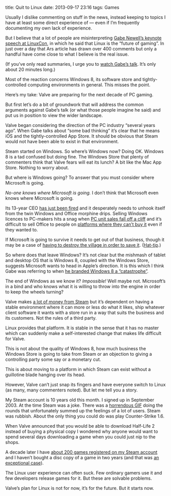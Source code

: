 title: Quit to Linux
date: 2013-09-17 23:16
tags: Games

Usually I dislike commenting on stuff in the news, instead keeping to topics I have at least some direct experience of — even if I’m frequently documenting my own lack of experience.

But I believe that a lot of people are misinterpreting [Gabe Newell’s keynote speech at LinuxCon][gaben], in which he said that Linux is the “future of gaming”. In just over a day that Ars article has drawn over 400 comments but only a handful have come close to what I believe is the real issue.

[gaben]: http://arstechnica.com/gaming/2013/09/gabe-newell-linux-is-the-future-of-gaming-new-hardware-coming-soon/

(If you’ve only read summaries, I urge you to [watch Gabe’s talk][gabevid]. It’s only about 20 minutes long.)

[gabevid]: https://www.youtube.com/watch?v=Gzn6E2m3otg

Most of the reaction concerns Windows 8, its software store and tightly-controlled computing environments in general. This misses the point.

Here’s my take: Valve are preparing for the next decade of PC gaming.

But first let’s do a bit of groundwork that will address the common arguments against Gabe’s talk (or what those people imagine he said) and put us in position to view the wider landscape.

Valve began considering the direction of the PC industry “several years ago”. When Gabe talks about “some bad thinking” it’s clear that he means iOS and the tightly-controlled App Store. It should be obvious that Steam would not have been able to exist in that environment.

Steam started on Windows. So where’s Windows now? Doing OK. Windows 8 is a tad confused but doing fine. The Windows Store that plenty of commenters think that Valve fears will eat its lunch? A bit like the Mac App Store. Nothing to worry about.

But where is Windows going? To answer that you must consider where Microsoft is going.

*No-one knows where Microsoft is going.* I don’t think that Microsoft even knows where Microsoft is going.

Its 13-year CEO [has just been fired][balmer] and it desperately needs to unhook itself from the twin Windows and Office morphine drips. Selling Windows licences to PC-makers hits a snag when [PC unit sales fall off a cliff][pcsales] and it’s difficult to sell Office to people on [platforms where they can’t buy it][share] even if they wanted to.

[balmer]: http://www.microsoft.com/en-us/news/press/2013/aug13/08-23statementpr.aspx
[pcsales]: http://arstechnica.com/business/2013/07/five-consecutive-quarters-of-sliding-pc-sales-mark-a-new-industry-record/
[share]: http://www.asymco.com/2013/06/03/forecasting-windows-market-share/

If Microsoft is going to survive it needs to get out of that business, though it may be a case of [having to destroy the village in order to save it][bentre]. ([Hat-tip][atp].)

[bentre]: https://en.wikipedia.org/wiki/Bến_Tre#Vietnam_War
[atp]: http://atp.fm/episodes/28-the-pit-of-irrelevance

So where does that leave Windows? It’s not clear but the mishmash of tablet and desktop OS that is Windows 8, coupled with the Windows Store, suggests Microsoft wants to head in Apple’s direction. It is this which I think Gabe was referring to when [he branded Windows 8 a “catastrophe”][catas].

[catas]: http://arstechnica.com/gaming/2012/07/steams-newell-windows-8-catastrophe-driving-valve-to-embrace-linux/

The end of Windows as we know it? *Impossible!* Well maybe not. Microsoft’s in a bind and who knows what it is willing to throw into the engine in order to keep the wheels turning?

Valve makes [a lot of money from Steam][steamcash] but it’s dependent on having a stable environment where it can more or less do what it likes, ship whatever client software it wants with a store run in a way that suits the business and its customers. Not the rules of a third party.

[steamcash]: http://www.forbes.com/sites/oliverchiang/2011/02/15/valve-and-steam-worth-billions/

Linux provides that platform. It is stable in the sense that it has no master which can suddenly make a self-interested change that makes life difficult for Valve.

This is not about the quality of Windows 8, how much business the Windows Store is going to take from Steam or an objection to giving a controlling party some say or a monetary cut.

This is about moving to a platform in which Steam can exist without a guillotine blade hanging over its head.

However, Valve can’t just snap its fingers and have everyone switch to Linux (as many, many commenters noted). But let me tell you a story.

My Steam account is 10 years old this month. I signed up in September 2003. At the time Steam was a joke. There was a [horrendous GIF][gif] doing the rounds that unfortunately summed up the feelings of a lot of users. Steam was rubbish. About the only thing you could do was play Counter-Strike 1.6.

When Valve announced that you would be able to download Half-Life 2 instead of buying a physical copy I wondered why anyone would want to spend several days downloading a game when you could just nip to the shops.

[gif]: /images/2013-09-17_steam.gif

A decade later I have [about 200 games registered on my Steam account][steamacc] and I haven’t bought a disc copy of a game in two years (and that was [an exceptional case][dxhr]).

[steamacc]: http://steamcommunity.com/id/robjwells/games?tab=all
[dxhr]: http://www.deusex.com/augmented

The Linux user experience can often suck. Few ordinary gamers use it and few developers release games for it. But these are solvable problems.

Valve’s plan for Linux is not for now, it’s for the future. But it starts now.
